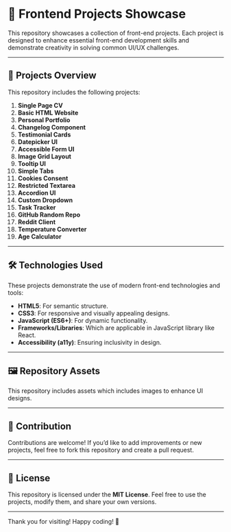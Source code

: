 # 🚀 Frontend Projects Showcase

This repository showcases a collection of front-end projects. Each project is designed to enhance essential front-end development skills and demonstrate creativity in solving common UI/UX challenges.  

---

## 🌟 Projects Overview

This repository includes the following projects:

1. **Single Page CV**
2. **Basic HTML Website**
3. **Personal Portfolio**
4. **Changelog Component**
5. **Testimonial Cards**
6. **Datepicker UI**
7. **Accessible Form UI**
8. **Image Grid Layout**
9. **Tooltip UI**
10. **Simple Tabs**
11. **Cookies Consent**
12. **Restricted Textarea**
13. **Accordion UI**
14. **Custom Dropdown**
15. **Task Tracker**
16. **GitHub Random Repo**
17. **Reddit Client**
18. **Temperature Converter**
19. **Age Calculator**

---

## 🛠️ Technologies Used

These projects demonstrate the use of modern front-end technologies and tools:

- **HTML5**: For semantic structure.
- **CSS3**: For responsive and visually appealing designs.
- **JavaScript (ES6+)**: For dynamic functionality.
- **Frameworks/Libraries**: Which are applicable in JavaScript library like React.
- **Accessibility (a11y)**: Ensuring inclusivity in design.

---

## 🖼️ Repository Assets

This repository includes assets which includes images to enhance UI designs.

---

## 🤝 Contribution

Contributions are welcome! If you’d like to add improvements or new projects, feel free to fork this repository and create a pull request.

---

## 📜 License

This repository is licensed under the **MIT License**. Feel free to use the projects, modify them, and share your own versions.

---

Thank you for visiting! Happy coding! 🌟
